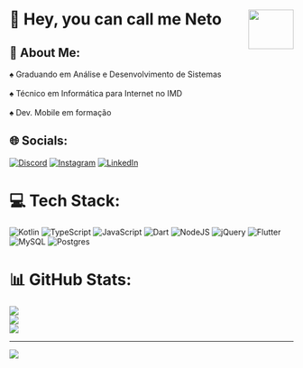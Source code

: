 # 🦆 Hey, you can call me Neto <img src="https://media.giphy.com/media/ZEKmyazbeRUu848WeA/giphy.gif" align="right" width="80" height="70" />
## 💫 About Me:
♠️ Graduando em Análise e Desenvolvimento de Sistemas<br><br>♠️ Técnico em Informática para Internet no IMD<br><br>♠️ Dev. Mobile em formação


## 🌐 Socials:
[![Discord](https://img.shields.io/badge/Discord-%237289DA.svg?logo=discord&logoColor=white)](htttps://discord.gg/𝓝𝓮𝓽𝓸#2527) [![Instagram](https://img.shields.io/badge/Instagram-%23E4405F.svg?logo=Instagram&logoColor=white)](https://instagram.com/_eu.neto) [![LinkedIn](https://img.shields.io/badge/LinkedIn-%230077B5.svg?logo=linkedin&logoColor=white)](https://linkedin.com/in/euclides-neto-b467ab19b/) 

# 💻 Tech Stack:
![Kotlin](https://img.shields.io/badge/kotlin-%230095D5.svg?style=for-the-badge&logo=kotlin&logoColor=white) ![TypeScript](https://img.shields.io/badge/typescript-%23007ACC.svg?style=for-the-badge&logo=typescript&logoColor=white) ![JavaScript](https://img.shields.io/badge/javascript-%23323330.svg?style=for-the-badge&logo=javascript&logoColor=%23F7DF1E) ![Dart](https://img.shields.io/badge/dart-%230175C2.svg?style=for-the-badge&logo=dart&logoColor=white) ![NodeJS](https://img.shields.io/badge/node.js-6DA55F?style=for-the-badge&logo=node.js&logoColor=white) ![jQuery](https://img.shields.io/badge/jquery-%230769AD.svg?style=for-the-badge&logo=jquery&logoColor=white) ![Flutter](https://img.shields.io/badge/Flutter-%2302569B.svg?style=for-the-badge&logo=Flutter&logoColor=white) ![MySQL](https://img.shields.io/badge/mysql-%2300f.svg?style=for-the-badge&logo=mysql&logoColor=white) ![Postgres](https://img.shields.io/badge/postgres-%23316192.svg?style=for-the-badge&logo=postgresql&logoColor=white)
# 📊 GitHub Stats:
![](https://github-readme-stats.vercel.app/api?username=EuNetu&theme=dark&hide_border=true&include_all_commits=false&count_private=true)<br/>
![](https://github-readme-streak-stats.herokuapp.com/?user=EuNetu&theme=dark&hide_border=true)<br/>
![](https://github-readme-stats.vercel.app/api/top-langs/?username=EuNetu&theme=dark&hide_border=true&include_all_commits=false&count_private=true&layout=compact)

---
[![](https://visitcount.itsvg.in/api?id=EuNetu&icon=8&color=12)](https://visitcount.itsvg.in)

<!-- Proudly created with GPRM ( https://gprm.itsvg.in ) -->
